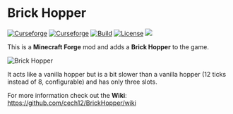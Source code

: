 # Brick Hopper
[![Curseforge](http://cf.way2muchnoise.eu/full_brick-hopper_downloads.svg)](https://www.curseforge.com/minecraft/mc-mods/brick-hopper)
[![Curseforge](http://cf.way2muchnoise.eu/versions/For%20MC_brick-hopper_all.svg)](https://www.curseforge.com/minecraft/mc-mods/brick-hopper/files)
[![Build](https://github.com/cech12/BrickHopper/actions/workflows/build.yml/badge.svg)](https://github.com/cech12/BrickHopper/actions/workflows/build.yml)
[![License](https://img.shields.io/github/license/cech12/BrickHopper)](http://opensource.org/licenses/MIT)
[![](https://img.shields.io/discord/752506676719910963.svg?style=flat&color=informational&logo=discord&label=Discord)](https://discord.gg/gRUFH5t)

This is a **Minecraft Forge** mod and adds a **Brick Hopper** to the game.

![Brick Hopper](material/brick_hopper.png)

It acts like a vanilla hopper but is a bit slower than a vanilla hopper (12 ticks instead of 8, configurable) and has only three slots.

For more information check out the **Wiki**: https://github.com/cech12/BrickHopper/wiki

